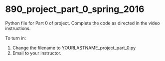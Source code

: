 # 890_project_part_0_spring_2016

Python file for Part 0 of project. Complete the code as directed in the video instructions. 

To turn in:
  1. Change the filename to YOURLASTNAME_project_part_0.py
  2. Email to your instructor.
